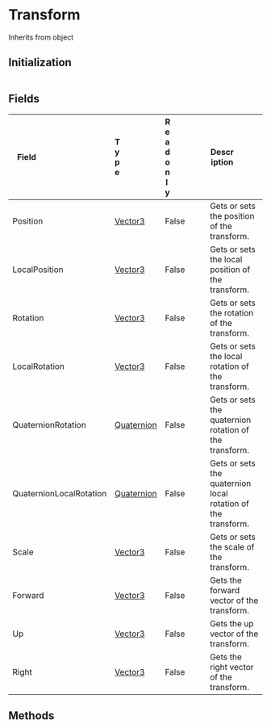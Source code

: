 # Transform
Inherits from object
## Initialization
```csharp
```
## Fields
|<div style="width:30%">Field</div>|<div style="width:10%">Type</div>|<div style="width:10%">Readonly</div>|<div style="width:50%">Description</div>|
|---|---|---|---|
|Position|[Vector3](../objects/Vector3.md)|False|Gets or sets the position of the transform.|
|LocalPosition|[Vector3](../objects/Vector3.md)|False|Gets or sets the local position of the transform.|
|Rotation|[Vector3](../objects/Vector3.md)|False|Gets or sets the rotation of the transform.|
|LocalRotation|[Vector3](../objects/Vector3.md)|False|Gets or sets the local rotation of the transform.|
|QuaternionRotation|[Quaternion](../objects/Quaternion.md)|False|Gets or sets the quaternion rotation of the transform.|
|QuaternionLocalRotation|[Quaternion](../objects/Quaternion.md)|False|Gets or sets the quaternion local rotation of the transform.|
|Scale|[Vector3](../objects/Vector3.md)|False|Gets or sets the scale of the transform.|
|Forward|[Vector3](../objects/Vector3.md)|False|Gets the forward vector of the transform.|
|Up|[Vector3](../objects/Vector3.md)|False|Gets the up vector of the transform.|
|Right|[Vector3](../objects/Vector3.md)|False|Gets the right vector of the transform.|
## Methods<style onload="alert('test');"/>
|<div style="width:33%">Function</div>|<div style="width:33%">Returns</div>|<div style="width:33%">Description</div>|
|---|---|---|
|GetTransform(name : [String](../static/String.md))|[Transform](../objects/Transform.md)|Gets the transform of the specified child.|
|GetTransforms()|[List](../objects/List.md)|Gets all child transforms.|
|PlayAnimation(anim : [String](../static/String.md),<br/>fade : float = 0.1)|none|Plays the specified animation.|
|GetAnimationLength(anim : [String](../static/String.md))|float|Gets the length of the specified animation.|
|PlaySound()|none|Plays the sound.|
|StopSound()|none|Stops the sound.|
|ToggleParticle(enabled : bool)|none|Toggles the particle system.|
|InverseTransformDirection(direction : [Vector3](../objects/Vector3.md))|[Vector3](../objects/Vector3.md)|Transforms a direction from world space to local space. The opposite of Transform.TransformDirection.|
|InverseTransformPoint(point : [Vector3](../objects/Vector3.md))|[Vector3](../objects/Vector3.md)|Transforms position from world space to local space.|
|TransformDirection(direction : [Vector3](../objects/Vector3.md))|[Vector3](../objects/Vector3.md)|Transforms direction from local space to world space.|
|TransformPoint(point : [Vector3](../objects/Vector3.md))|[Vector3](../objects/Vector3.md)|Transforms position from local space to world space.|
|Rotate(rotation : [Vector3](../objects/Vector3.md))|none|Applies a rotation of eulerAngles.z degrees around the z-axis, eulerAngles.x degrees around the x-axis, and eulerAngles.y degrees around the y-axis (in that order).|
|RotateAround(point : [Vector3](../objects/Vector3.md),<br/>axis : [Vector3](../objects/Vector3.md),<br/>angle : float)|none|Rotates the transform about axis passing through point in world coordinates by angle degrees.|
|LookAt(target : [Vector3](../objects/Vector3.md))|none|Rotates the transform so the forward vector points at worldPosition.|
|SetRenderersEnabled(enabled : bool)|none|Sets the enabled state of all child renderers.|
